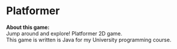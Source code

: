 Platformer  
==========

**About this game:**  
Jump around and explore! Platformer 2D game.  
This game is written is Java for my University programming course.
